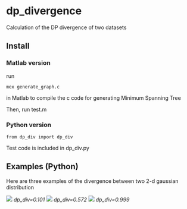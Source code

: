 # dp_divergence
Calculation of the DP divergence of two datasets

## Install

### Matlab version
run
```
mex generate_graph.c
```
in Matlab to compile the c code for generating Minimum Spanning Tree

Then, run test.m

### Python version
```
from dp_div import dp_div
```
Test code is included in dp_div.py

## Examples (Python)
Here are three examples of the divergence between two 2-d gaussian distribution

![](https://github.com/tbright17/dp_divergence/raw/master/examples/small_0.101.jpg|width=100)
*dp_div=0.101*
![](https://github.com/tbright17/dp_divergence/raw/master/examples/medium_0.572.jpg|width=100)
*dp_div=0.572*
![](https://github.com/tbright17/dp_divergence/raw/master/examples/large_0.999.jpg|width=100)
*dp_div=0.999*
